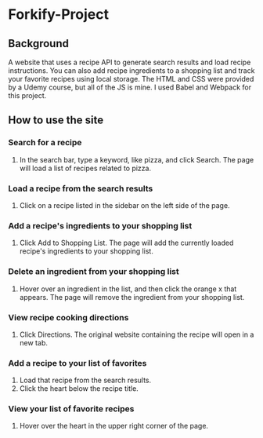 # Forkify-Project
## Background
A website that uses a recipe API to generate search results and load recipe instructions. You can also add recipe ingredients to a shopping list and track your favorite recipes using local storage. The HTML and CSS were provided by a Udemy course, but all of the JS is mine. I used Babel and Webpack for this project.

## How to use the site
### Search for a recipe
1. In the search bar, type a keyword, like pizza, and click Search. The page will load a list of recipes related to pizza.

### Load a recipe from the search results
1. Click on a recipe listed in the sidebar on the left side of the page.

### Add a recipe's ingredients to your shopping list
1. Click Add to Shopping List. The page will add the currently loaded recipe's ingredients to your shopping list.

### Delete an ingredient from your shopping list
1. Hover over an ingredient in the list, and then click the orange x that appears. The page will remove the ingredient from your shopping list.

### View recipe cooking directions
1. Click Directions. The original website containing the recipe will open in a new tab.

### Add a recipe to your list of favorites
1. Load that recipe from the search results.
2. Click the heart below the recipe title.

### View your list of favorite recipes
1. Hover over the heart in the upper right corner of the page.
